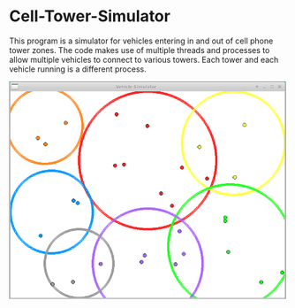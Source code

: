# Cell-Tower-Simulator

This program is a simulator for vehicles entering in and out of cell phone tower zones. The code makes use of multiple threads and processes to allow multiple vehicles to connect to various towers. Each tower and each vehicle running is a different process.

![Simulation Image](https://github.com/SoumenNath/Cell-Tower-Simulator/blob/master/simImage.png)
